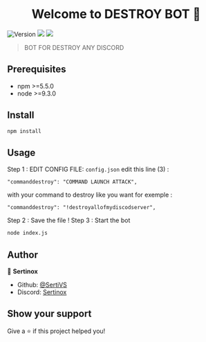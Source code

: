 <h1 align="center">Welcome to DESTROY BOT 👋</h1>
<p>
  <img alt="Version" src="https://img.shields.io/badge/version-1.0.0-blue.svg?cacheSeconds=2592000" />
  <img src="https://img.shields.io/badge/npm-%3E%3D5.5.0-blue.svg" />
  <img src="https://img.shields.io/badge/node-%3E%3D9.3.0-blue.svg" />
</p>

> BOT FOR DESTROY ANY DISCORD

## Prerequisites

- npm >=5.5.0
- node >=9.3.0

## Install

```sh
npm install
```

## Usage
Step 1 : EDIT CONFIG FILE:
```config.json```
edit this line (3) :
```
"commanddestroy": "COMMAND LAUNCH ATTACK",
```
with your command to destroy like you want for exemple : 
```
"commanddestroy": "!destroyallofmydiscodserver",
```
Step 2 : Save the file ! 
Step 3 : Start the bot  
```sh
node index.js
```

## Author

👤 **Sertinox**

* Github: [@SertiVS](https://github.com/SertiVS)
* Discord: [Sertinox](https://discordapp.com/users/315494374429556737)

## Show your support

Give a ⭐️ if this project helped you!
